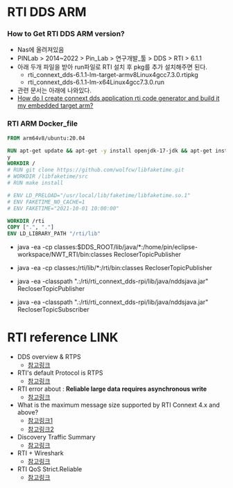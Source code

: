 RTI DDS ARM
===

### How to Get RTI DDS ARM version?
- Nas에 올려져있음
- PINLab > 2014~2022 > Pin_Lab > 연구개발_툴 > DDS > RTI > 6.1.1
- 아래 두개 파일을 받아 run파일로 RTI 설치 후 pkg를 추가 설치해주면 된다.
  - rti_connext_dds-6.1.1-lm-target-armv8Linux4gcc7.3.0.rtipkg
  - rti_connext_dds-6.1.1-lm-x64Linux4gcc7.3.0.run
- 관련 문서는 아래에 나와있다.
- [How do I create connext dds application rti code generator and build it my embedded target arm?](https://community.rti.com/kb/how-do-i-create-connext-dds-application-rti-code-generator-and-build-it-my-embedded-target-arm)
### RTI ARM Docker_file
```Dockerfile
FROM arm64v8/ubuntu:20.04

RUN apt-get update && apt-get -y install openjdk-17-jdk && apt-get install git -
y
WORKDIR /
# RUN git clone https://github.com/wolfcw/libfaketime.git
# WORKDIR /libfaketime/src
# RUN make install

# ENV LD_PRELOAD="/usr/local/lib/faketime/libfaketime.so.1"
# ENV FAKETIME_NO_CACHE=1
# ENV FAKETIME="2021-10-01 10:00:00"

WORKDIR /rti
COPY [".", "."]
ENV LD_LIBRARY_PATH "/rti/lib"
```

- java -ea -cp classes:$DDS_ROOT/lib/java/*:/home/pin/eclipse-workspace/NWT_RTI/bin:classes RecloserTopicPublisher
- java -ea -cp classes:/rti/lib/*:/rti/bin:classes RecloserTopicPublisher

- java -ea -classpath ".:/rti/rti_connext_dds-rpi/lib/java/nddsjava.jar" RecloserTopicPublisher
- java -ea -classpath ".:/rti/rti_connext_dds-rpi/lib/java/nddsjava.jar" RecloserTopicSubscriber 


RTI reference LINK
===
- DDS overview & RTPS
  - [참고링크](https://lab-notes.tistory.com/entry/DDS-DDS%EC%99%80-RTPS-%EA%B0%9C%EB%85%90%EC%A0%95%EB%A6%AC)
- RTI's default Protocol is RTPS
  - [참고링크](https://community.rti.com/static/documentation/connext-dds/5.2.0/doc/manuals/connext_dds/html_files/RTI_ConnextDDS_CoreLibraries_UsersManual/index.htm#UsersManual/Application_Discovery.htm#dcps_181524751_156833%3FTocPath%3DPart%25201%253A%2520Introduction%7CData-Centric%2520Publish-Subscribe%2520Communications%7C_____6)
- RTI error about : **Reliable large data requires asynchronous write**
  - [참고링크](https://community.rti.com/kb/what-error-reliable-large-data-requires-asynchronous-write)
- What is the maximum message size supported by RTI Connext 4.x and above?
  - [참고링크1](https://community.rti.com/kb/what-maximum-message-size-supported-rti-connext-4x-and-above)
  - [참고링크2](https://community.rti.com/static/documentation/connext-dds/5.2.0/doc/manuals/connext_dds/html_files/RTI_ConnextDDS_CoreLibraries_UsersManual/Content/UsersManual/ASYNCHRONOUS_PUBL_Qos.htm#sending_2410472787_1293344)
- Discovery Traffic Summary
  - [참고링크](https://community.rti.com/static/documentation/connext-dds/5.2.0/doc/manuals/connext_dds/html_files/RTI_ConnextDDS_CoreLibraries_UsersManual/Content/UsersManual/Discovery_Traffic_Summary.htm)
- RTI + Wireshark
  - [참고링크](https://community.rti.com/static/documentation/wireshark/current/doc/wireshark_features.html)
- RTI QoS Strict.Reliable
  - [참고링크](https://community.rti.com/static/documentation/connext-dds/5.2.0/doc/manuals/connext_dds/html_files/RTI_ConnextDDS_CoreLibraries_UsersManual/Content/UsersManual/RELIABILITY_QosPolicy.htm)
